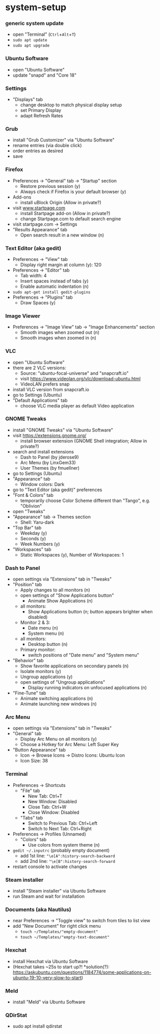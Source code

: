 # system-setup

### generic system update
* open "Terminal" (`Ctrl`+`Alt`+`T`)
* `sudo apt update`
* `sudo apt upgrade`

### Ubuntu Software
* open "Ubuntu Software"
* update "snapd" and "Core 18"

### Settings
* "Displays" tab
  * change desktop to match physical display setup
  * set Primary Display
  * adapt Refresh Rates

### Grub
* install "Grub Customizer" via "Ubuntu Software"
* rename entries (via double click)
* order entries as desired
* save

### Firefox
* Preferences → "General" tab → "Startup" section
  * Restore previous session (y)
  * Always check if Firefox is your default browser (y)
* Add-ons
  * install uBlock Origin (Allow in private?)
* visit www.startpage.com
  * install Startpage add-on (Allow in private?)
  * change Startpage.com to default search engine
* visit startpage.com → Settings
* "Results Appearance" tab
  * Open search result in a new window (n)

### Text Editor (aka gedit)
* Preferences → "View" tab
  * Display right margin at column (y): 120
* Preferences → "Editor" tab
  * Tab width: 4
  * Insert spaces instead of tabs (y)
  * Enable automatic indentation (n)
* `sudo apt-get install gedit-plugins`
* Preferences → "Plugins" tab
  * Draw Spaces (y)

### Image Viewer
* Preferences → "Image View" tab → "Image Enhancements" section
  * Smooth images when zoomed out (n)
  * Smooth images when zoomed in (n)

### VLC
* open "Ubuntu Software"
* there are 2 VLC versions:
  * Source: "ubuntu-focal-universe" and "snapcraft.io"
  * visit https://www.videolan.org/vlc/download-ubuntu.html
  * VideoLAN prefers snap
* install VLC version from snapcraft.io
* go to Settings (Ubuntu)
* "Default Applications" tab
  * choose VLC media player as default Video application



### GNOME Tweaks
* install "GNOME Tweaks" via "Ubuntu Software"
* visit https://extensions.gnome.org/
  * install browser extension (GNOME Shell integration; Allow in private?)
* search and install extensions
  * Dash to Panel (by jderose9)
  * Arc Menu (by LinxGem33)
  * User Themes (by fmuellner)
* go to Settings (Ubuntu)
* "Appearance" tab
  * Window colors: Dark
* go to "Text Editor (aka gedit)" preferences
* "Font & Colors" tab
  * temporarily choose Color Scheme different than "Tango", e.g. "Oblivion"
* open "Tweaks"
* "Appearance" tab → Themes section
  * Shell: Yaru-dark
* "Top Bar" tab
  * Weekday (y)
  * Seconds (y)
  * Week Numbers (y)
* "Workspaces" tab
  * Static Workspaces (y), Number of Workspaces: 1

### Dash to Panel
* open settings via "Extensions" tab in "Tweaks"
* "Position" tab
  * Apply changes to all monitors (n)
  * open settings of "Show Applications button"
    * Animate Show Applications (n)
  * all monitors:
    * Show Applications button (n; button appears brighter when disabled)
  * Monitor 2 & 3:
    * Date menu (n)
    * System menu (n)
  * all monitors:
    * Desktop button (n)
  * Primary monitor:
    * switch positions of "Date menu" and "System menu"
* "Behavior" tab
  * Show favorite applications on secondary panels (n)
  * Isolate monitors (y)
  * Ungroup applications (y)
  * open settings of "Ungroup applications"
    * Display running indicators on unfocused applications (n)
* "Fine-Tune" tab
  * Animate switching applications (n)
  * Animate launching new windows (n)

### Arc Menu
* open settings via "Extensions" tab in "Tweaks"
* "General" tab
  * Display Arc Menu on all monitors (y)
  * Choose a Hotkey for Arc Menu: Left Super Key
* "Button Appearance" tab
  * Icon → Browse Icons → Distro Icons: Ubuntu Icon
  * Icon Size: 38



### Terminal
* Preferences → Shortcuts
  * "File" tab
    * New Tab:      Ctrl+T
    * New Window:   Disabled
    * Close Tab:    Ctrl+W
    * Close Window: Disabled
  * "Tabs" tab
    * Switch to Previous Tab: Ctrl+Left
    * Switch to Next Tab:     Ctrl+Right
* Preferences → Profiles (Unnamed)
  * "Colors" tab
    * Use colors from system theme (n)
* `gedit ~/.inputrc` (probably empty document)
  * add 1st line: `"\e[A":history-search-backward`
  * add 2nd line: `"\e[B":history-search-forward`
* restart console to activate changes

### Steam installer
* install "Steam installer" via Ubuntu Software
* run Steam and wait for installation

### Documents (aka Nautilus)
* near Preferences → "Toggle view" to switch from tiles to list view
* add "New Document" for right click menu
  * `touch ~/Templates/"empty-document"`
  * `touch ~/Templates/"empty-text-document"`

### Hexchat
* install Hexchat via Ubuntu Software
* (Hexchat takes ~25s to start up?!
*solution(?): https://askubuntu.com/questions/1184774/some-applications-on-ubuntu-19-10-very-slow-to-start)

### Meld
* install "Meld" via Ubuntu Software

### QDirStat
* sudo apt install qdirstat
